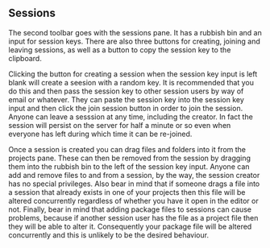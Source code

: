 ## Sessions

The second toolbar goes with the sessions pane. 
It has a rubbish bin and an input for session keys.
There are also three buttons for creating, joining and leaving sessions, as well as a button to copy the session key to the clipboard.

Clicking the button for creating a session when the session key input is left blank will create a seesion with a random key.
It is recommended that you do this and then pass the session key to other session users by way of email or whatever.
They can paste the session key into the session key input and then click the join session button in order to join the session.
Anyone can leave a sesssion at any time, including the creator.
In fact the session will persist on the server for half a minute or so even when everyone has left during which time it can be re-joined.

Once a session is created you can drag files and folders into it from the projects pane.
These can then be removed from the session by dragging them into the rubbish bin to the left of the session key input.
Anyone can add and remove files to and from a session, by the way, the session creator has no special privileges.
Also bear in mind that if someone drags a file into a session that already exists in one of your projects then this file will be altered concurrently regardless of whether you have it open in the editor or not.
Finally, bear in mind that adding package files to sessions can cause problems, because if another session user has the file as a project file then they will be able to alter it.
Consequently your package file will be altered concurrently and this is unlikely to be the desired behaviour.
